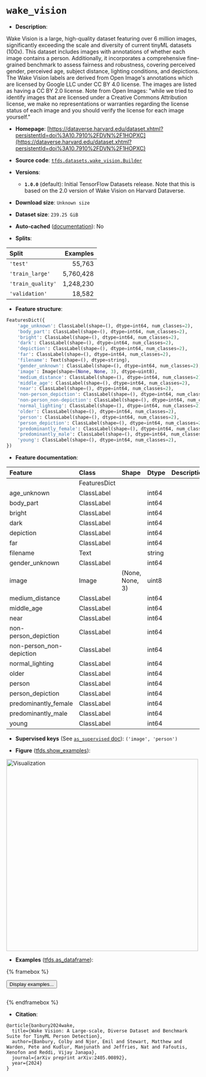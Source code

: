 <div itemscope itemtype="http://schema.org/Dataset">
  <div itemscope itemprop="includedInDataCatalog" itemtype="http://schema.org/DataCatalog">
    <meta itemprop="name" content="TensorFlow Datasets" />
  </div>
  <meta itemprop="name" content="wake_vision" />
  <meta itemprop="description" content="Wake Vision is a large, high-quality dataset featuring over 6 million images,&#10;significantly exceeding the scale and diversity of current tinyML datasets&#10;(100x). This dataset includes images with annotations of whether each image&#10;contains a person. Additionally, it incorporates a comprehensive fine-grained&#10;benchmark to assess fairness and robustness, covering perceived gender,&#10;perceived age, subject distance, lighting conditions, and depictions. The Wake&#10;Vision labels are derived from Open Image&#x27;s annotations which are licensed by&#10;Google LLC under CC BY 4.0 license. The images are listed as having a CC BY 2.0&#10;license. Note from Open Images: &quot;while we tried to identify images that are&#10;licensed under a Creative Commons Attribution license, we make no&#10;representations or warranties regarding the license status of each image and you&#10;should verify the license for each image yourself.&quot;&#10;&#10;To use this dataset:&#10;&#10;```python&#10;import tensorflow_datasets as tfds&#10;&#10;ds = tfds.load(&#x27;wake_vision&#x27;, split=&#x27;train&#x27;)&#10;for ex in ds.take(4):&#10;  print(ex)&#10;```&#10;&#10;See [the guide](https://www.tensorflow.org/datasets/overview) for more&#10;informations on [tensorflow_datasets](https://www.tensorflow.org/datasets).&#10;&#10;&lt;img src=&quot;https://storage.googleapis.com/tfds-data/visualization/fig/wake_vision-1.0.0.png&quot; alt=&quot;Visualization&quot; width=&quot;500px&quot;&gt;&#10;&#10;" />
  <meta itemprop="url" content="https://www.tensorflow.org/datasets/catalog/wake_vision" />
  <meta itemprop="sameAs" content="https://dataverse.harvard.edu/dataset.xhtml?persistentId=doi%3A10.7910%2FDVN%2F1HOPXC" />
  <meta itemprop="citation" content="@article{banbury2024wake,&#10;  title={Wake Vision: A Large-scale, Diverse Dataset and Benchmark Suite for TinyML Person Detection},&#10;  author={Banbury, Colby and Njor, Emil and Stewart, Matthew and Warden, Pete and Kudlur, Manjunath and Jeffries, Nat and Fafoutis, Xenofon and Reddi, Vijay Janapa},&#10;  journal={arXiv preprint arXiv:2405.00892},&#10;  year={2024}&#10;}" />
</div>

# `wake_vision`


*   **Description**:

Wake Vision is a large, high-quality dataset featuring over 6 million images,
significantly exceeding the scale and diversity of current tinyML datasets
(100x). This dataset includes images with annotations of whether each image
contains a person. Additionally, it incorporates a comprehensive fine-grained
benchmark to assess fairness and robustness, covering perceived gender,
perceived age, subject distance, lighting conditions, and depictions. The Wake
Vision labels are derived from Open Image's annotations which are licensed by
Google LLC under CC BY 4.0 license. The images are listed as having a CC BY 2.0
license. Note from Open Images: "while we tried to identify images that are
licensed under a Creative Commons Attribution license, we make no
representations or warranties regarding the license status of each image and you
should verify the license for each image yourself."

*   **Homepage**:
    [https://dataverse.harvard.edu/dataset.xhtml?persistentId=doi%3A10.7910%2FDVN%2F1HOPXC](https://dataverse.harvard.edu/dataset.xhtml?persistentId=doi%3A10.7910%2FDVN%2F1HOPXC)

*   **Source code**:
    [`tfds.datasets.wake_vision.Builder`](https://github.com/tensorflow/datasets/tree/master/tensorflow_datasets/datasets/wake_vision/wake_vision_dataset_builder.py)

*   **Versions**:

    *   **`1.0.0`** (default): Initial TensorFlow Datasets release. Note that
        this is based on the 2.0 version of Wake Vision on Harvard Dataverse.

*   **Download size**: `Unknown size`

*   **Dataset size**: `239.25 GiB`

*   **Auto-cached**
    ([documentation](https://www.tensorflow.org/datasets/performances#auto-caching)):
    No

*   **Splits**:

Split             | Examples
:---------------- | --------:
`'test'`          | 55,763
`'train_large'`   | 5,760,428
`'train_quality'` | 1,248,230
`'validation'`    | 18,582

*   **Feature structure**:

```python
FeaturesDict({
    'age_unknown': ClassLabel(shape=(), dtype=int64, num_classes=2),
    'body_part': ClassLabel(shape=(), dtype=int64, num_classes=2),
    'bright': ClassLabel(shape=(), dtype=int64, num_classes=2),
    'dark': ClassLabel(shape=(), dtype=int64, num_classes=2),
    'depiction': ClassLabel(shape=(), dtype=int64, num_classes=2),
    'far': ClassLabel(shape=(), dtype=int64, num_classes=2),
    'filename': Text(shape=(), dtype=string),
    'gender_unknown': ClassLabel(shape=(), dtype=int64, num_classes=2),
    'image': Image(shape=(None, None, 3), dtype=uint8),
    'medium_distance': ClassLabel(shape=(), dtype=int64, num_classes=2),
    'middle_age': ClassLabel(shape=(), dtype=int64, num_classes=2),
    'near': ClassLabel(shape=(), dtype=int64, num_classes=2),
    'non-person_depiction': ClassLabel(shape=(), dtype=int64, num_classes=2),
    'non-person_non-depiction': ClassLabel(shape=(), dtype=int64, num_classes=2),
    'normal_lighting': ClassLabel(shape=(), dtype=int64, num_classes=2),
    'older': ClassLabel(shape=(), dtype=int64, num_classes=2),
    'person': ClassLabel(shape=(), dtype=int64, num_classes=2),
    'person_depiction': ClassLabel(shape=(), dtype=int64, num_classes=2),
    'predominantly_female': ClassLabel(shape=(), dtype=int64, num_classes=2),
    'predominantly_male': ClassLabel(shape=(), dtype=int64, num_classes=2),
    'young': ClassLabel(shape=(), dtype=int64, num_classes=2),
})
```

*   **Feature documentation**:

Feature                  | Class        | Shape           | Dtype  | Description
:----------------------- | :----------- | :-------------- | :----- | :----------
                         | FeaturesDict |                 |        |
age_unknown              | ClassLabel   |                 | int64  |
body_part                | ClassLabel   |                 | int64  |
bright                   | ClassLabel   |                 | int64  |
dark                     | ClassLabel   |                 | int64  |
depiction                | ClassLabel   |                 | int64  |
far                      | ClassLabel   |                 | int64  |
filename                 | Text         |                 | string |
gender_unknown           | ClassLabel   |                 | int64  |
image                    | Image        | (None, None, 3) | uint8  |
medium_distance          | ClassLabel   |                 | int64  |
middle_age               | ClassLabel   |                 | int64  |
near                     | ClassLabel   |                 | int64  |
non-person_depiction     | ClassLabel   |                 | int64  |
non-person_non-depiction | ClassLabel   |                 | int64  |
normal_lighting          | ClassLabel   |                 | int64  |
older                    | ClassLabel   |                 | int64  |
person                   | ClassLabel   |                 | int64  |
person_depiction         | ClassLabel   |                 | int64  |
predominantly_female     | ClassLabel   |                 | int64  |
predominantly_male       | ClassLabel   |                 | int64  |
young                    | ClassLabel   |                 | int64  |

*   **Supervised keys** (See
    [`as_supervised` doc](https://www.tensorflow.org/datasets/api_docs/python/tfds/load#args)):
    `('image', 'person')`

*   **Figure**
    ([tfds.show_examples](https://www.tensorflow.org/datasets/api_docs/python/tfds/visualization/show_examples)):

<img src="https://storage.googleapis.com/tfds-data/visualization/fig/wake_vision-1.0.0.png" alt="Visualization" width="500px">

*   **Examples**
    ([tfds.as_dataframe](https://www.tensorflow.org/datasets/api_docs/python/tfds/as_dataframe)):

<!-- mdformat off(HTML should not be auto-formatted) -->

{% framebox %}

<button id="displaydataframe">Display examples...</button>
<div id="dataframecontent" style="overflow-x:auto"></div>
<script>
const url = "https://storage.googleapis.com/tfds-data/visualization/dataframe/wake_vision-1.0.0.html";
const dataButton = document.getElementById('displaydataframe');
dataButton.addEventListener('click', async () => {
  // Disable the button after clicking (dataframe loaded only once).
  dataButton.disabled = true;

  const contentPane = document.getElementById('dataframecontent');
  try {
    const response = await fetch(url);
    // Error response codes don't throw an error, so force an error to show
    // the error message.
    if (!response.ok) throw Error(response.statusText);

    const data = await response.text();
    contentPane.innerHTML = data;
  } catch (e) {
    contentPane.innerHTML =
        'Error loading examples. If the error persist, please open '
        + 'a new issue.';
  }
});
</script>

{% endframebox %}

<!-- mdformat on -->

*   **Citation**:

```
@article{banbury2024wake,
  title={Wake Vision: A Large-scale, Diverse Dataset and Benchmark Suite for TinyML Person Detection},
  author={Banbury, Colby and Njor, Emil and Stewart, Matthew and Warden, Pete and Kudlur, Manjunath and Jeffries, Nat and Fafoutis, Xenofon and Reddi, Vijay Janapa},
  journal={arXiv preprint arXiv:2405.00892},
  year={2024}
}
```

